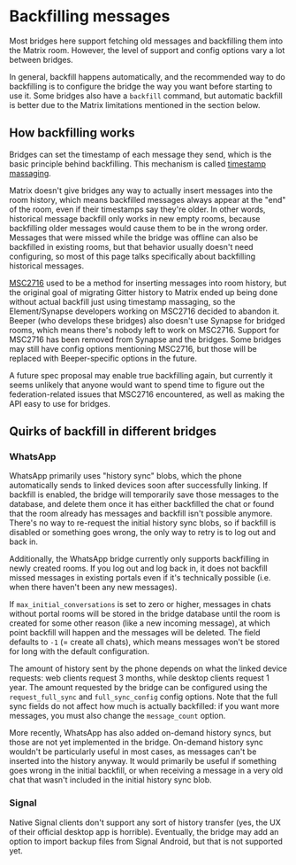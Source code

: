 # Backfilling messages
Most bridges here support fetching old messages and backfilling them into the
Matrix room. However, the level of support and config options vary a lot
between bridges.

In general, backfill happens automatically, and the recommended way to do
backfilling is to configure the bridge the way you want before starting to use
it. Some bridges also have a `backfill` command, but automatic backfill is
better due to the Matrix limitations mentioned in the section below.

## How backfilling works
Bridges can set the timestamp of each message they send, which is the basic
principle behind backfilling. This mechanism is called [timestamp massaging].

Matrix doesn't give bridges any way to actually insert messages into the room
history, which means backfilled messages always appear at the "end" of the
room, even if their timestamps say they're older. In other words, historical
message backfill only works in new empty rooms, because backfilling older
messages would cause them to be in the wrong order. Messages that were missed
while the bridge was offline can also be backfilled in existing rooms, but that
behavior usually doesn't need configuring, so most of this page talks
specifically about backfilling historical messages.

[MSC2716] used to be a method for inserting messages into room history, but the
original goal of migrating Gitter history to Matrix ended up being done without
actual backfill just using timestamp massaging, so the Element/Synapse
developers working on MSC2716 decided to abandon it. Beeper (who develops these
bridges) also doesn't use Synapse for bridged rooms, which means there's nobody
left to work on MSC2716. Support for MSC2716 has been removed from Synapse and
the bridges. Some bridges may still have config options mentioning MSC2716, but
those will be replaced with Beeper-specific options in the future.

A future spec proposal may enable true backfilling again, but currently it
seems unlikely that anyone would want to spend time to figure out the
federation-related issues that MSC2716 encountered, as well as making the API
easy to use for bridges.

[timestamp massaging]: https://spec.matrix.org/v1.8/application-service-api/#timestamp-massaging
[MSC2716]: https://github.com/matrix-org/matrix-spec-proposals/pull/2716

## Quirks of backfill in different bridges

### WhatsApp
WhatsApp primarily uses "history sync" blobs, which the phone automatically
sends to linked devices soon after successfully linking. If backfill is
enabled, the bridge will temporarily save those messages to the database, and
delete them once it has either backfilled the chat or found that the room
already has messages and backfill isn't possible anymore. There's no way to
re-request the initial history sync blobs, so if backfill is disabled or
something goes wrong, the only way to retry is to log out and back in.

Additionally, the WhatsApp bridge currently only supports backfilling in newly
created rooms. If you log out and log back in, it does not backfill missed
messages in existing portals even if it's technically possible (i.e. when there
haven't been any new messages).

If `max_initial_conversations` is set to zero or higher, messages in chats
without portal rooms will be stored in the bridge database until the room is
created for some other reason (like a new incoming message), at which point
backfill will happen and the messages will be deleted. The field defaults to
`-1` (= create all chats), which means messages won't be stored for long with
the default configuration.

The amount of history sent by the phone depends on what the linked device
requests: web clients request 3 months, while desktop clients request 1 year.
The amount requested by the bridge can be configured using the
`request_full_sync` and `full_sync_config` config options. Note that the full
sync fields do not affect how much is actually backfilled: if you want more
messages, you must also change the `message_count` option.

More recently, WhatsApp has also added on-demand history syncs, but those are
not yet implemented in the bridge. On-demand history sync wouldn't be
particularly useful in most cases, as messages can't be inserted into the
history anyway. It would primarily be useful if something goes wrong in the
initial backfill, or when receiving a message in a very old chat that wasn't
included in the initial history sync blob.

### Signal
Native Signal clients don't support any sort of history transfer (yes, the UX
of their official desktop app is horrible). Eventually, the bridge may add an
option to import backup files from Signal Android, but that is not supported
yet.
